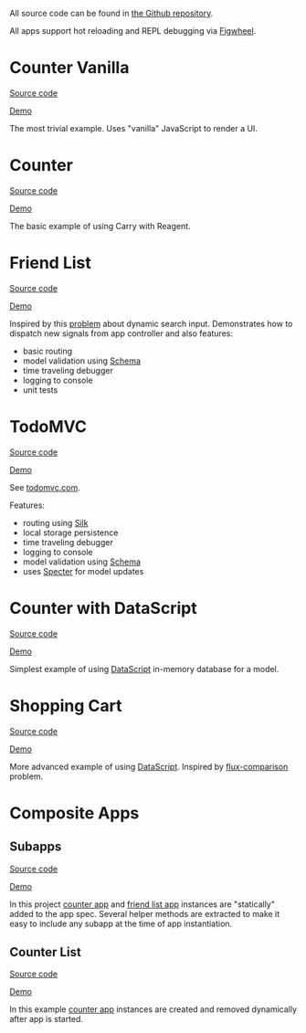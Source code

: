 All source code can be found in [the Github repository](https://github.com/metametadata/carry/tree/master/examples/).

All apps support hot reloading and REPL debugging via [Figwheel](https://github.com/bhauman/lein-figwheel).

# Counter Vanilla
[Source code](https://github.com/metametadata/carry/tree/master/examples/counter-vanilla)

[Demo](/examples/counter-vanilla)

The most trivial example. Uses "vanilla" JavaScript to render a UI.

# Counter
[Source code](https://github.com/metametadata/carry/tree/master/examples/counter)

[Demo](/examples/counter)

The basic example of using Carry with Reagent.

# Friend List

[Source code](https://github.com/metametadata/carry/tree/master/examples/friend-list)

[Demo](/examples/friend-list)

Inspired by this [problem](https://github.com/DerekCuevas/friend-list) about dynamic search input.
Demonstrates how to dispatch new signals from app controller and also features:

* basic routing
* model validation using [Schema](https://github.com/plumatic/schema)
* time traveling debugger
* logging to console
* unit tests

# TodoMVC
[Source code](https://github.com/metametadata/carry/tree/master/examples/todomvc)

[Demo](/examples/todomvc)

See [todomvc.com](http://todomvc.com/).

Features:

* routing using [Silk](https://github.com/DomKM/silk)
* local storage persistence
* time traveling debugger
* logging to console
* model validation using [Schema](https://github.com/plumatic/schema)
* uses [Specter](https://github.com/nathanmarz/specter) for model updates

# Counter with DataScript
[Source code](https://github.com/metametadata/carry/tree/master/examples/counter-datascript)

[Demo](/examples/counter-datascript)

Simplest example of using [DataScript](https://github.com/tonsky/datascript) in-memory database for a model.

# Shopping Cart
[Source code](https://github.com/metametadata/carry/tree/master/examples/shopping-cart)

[Demo](/examples/shopping-cart)

More advanced example of using [DataScript](https://github.com/tonsky/datascript).
Inspired by [flux-comparison](https://github.com/voronianski/flux-comparison) problem.

# Composite Apps

## Subapps
[Source code](https://github.com/metametadata/carry/tree/master/examples/elmish-subapps)

[Demo](/examples/elmish-subapps)

In this project [counter app](#counter) and [friend list app](#friend-list) instances are "statically" added to the app spec.
Several helper methods are extracted to make it easy to include any subapp at the time of app instantiation.

## Counter List
[Source code](https://github.com/metametadata/carry/tree/master/examples/elmish-counter-list)

[Demo](/examples/elmish-counter-list)

In this example [counter app](#counter) instances are created and removed dynamically after app is started.